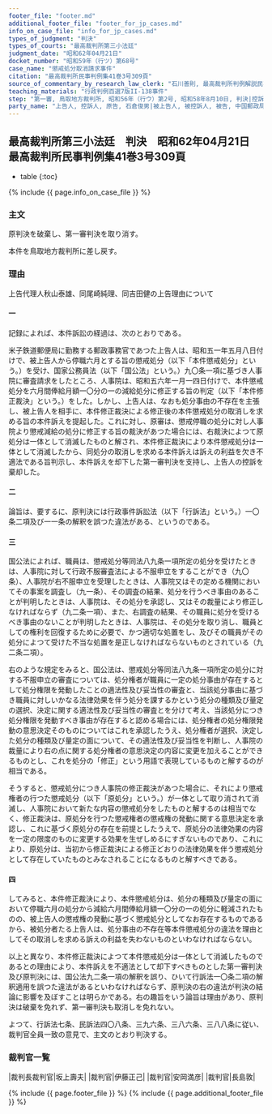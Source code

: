 ```yaml
---
footer_file: "footer.md"
additional_footer_file: "footer_for_jp_cases.md"
info_on_case_file: "info_for_jp_cases.md"
types_of_judgment: "判決"
types_of_courts: "最高裁判所第三小法廷"
judgment_date: "昭和62年04月21日"
docket_number: "昭和59年（行ツ）第68号"
case_name: "懲戒処分取消請求事件"
citation: "最高裁判所民事判例集41巻3号309頁"
source_of_commentary_by_research_law_clerk: "石川善則, 最高裁判所判例解説民事篇昭和62年度158頁"
teaching_materials: "行政判例百選7版II-138事件"
step: "第一審, 鳥取地方裁判所, 昭和56年（行ウ）第2号, 昭和58年8月10日, 判決|控訴審, 広島高等裁判所松江支部, 昭和58年（行コ）第1号, 昭和59年2月29日, 判決"
party_name: "上告人, 控訴人, 原告, 石倉俊男|被上告人, 被控訴人, 被告, 中国郵政局長, 小宮和夫"
---
```


## 最高裁判所第三小法廷　判決　昭和62年04月21日　最高裁判所民事判例集41巻3号309頁

* table
{:toc}

{% include {{ page.info_on_case_file }}  %}

















### 主文



原判決を破棄し、第一審判決を取り消す。

本件を鳥取地方裁判所に差し戻す。





### 理由



上告代理人秋山泰雄、同尾崎純理、同吉田健の上告理由について

#### 一

記録によれば、本件訴訟の経過は、次のとおりである。

米子鉄道郵便局に勤務する郵政事務官であつた上告人は、昭和五一年五月八日付けで、被上告人から停職六月とする旨の懲戒処分（以下「本件懲戒処分」という。）を受け、国家公務員法（以下「国公法」という。）九〇条一項に基づき人事院に審査請求をしたところ、人事院は、昭和五六年一月一四日付けで、本件懲戒処分を六月間俸給月額一〇分の一の減給処分に修正する旨の判定（以下「本件修正裁決」という。）をした。しかし、上告人は、なおも処分事由の不存在を主張し、被上告人を相手に、本件修正裁決による修正後の本件懲戒処分の取消しを求める旨の本件訴えを提起した。これに対し、原審は、懲戒停職の処分に対し人事院より懲戒減給の処分に修正する旨の裁決があつた場合には、右裁決によつて原処分は一体として消滅したものと解され、本件修正裁決により本件懲戒処分は一体として消滅したから、同処分の取消しを求める本件訴えは訴えの利益を欠き不適法である旨判示し、本件訴えを却下した第一審判決を支持し、上告人の控訴を棄却した。

#### 二

論旨は、要するに、原判決には行政事件訴訟法（以下「行訴法」という。）一〇条二項及び一一条の解釈を誤つた違法がある、というのである。

#### 三

国公法によれば、職員は、懲戒処分等同法八九条一項所定の処分を受けたときは、人事院に対して行政不服審査法による不服申立をすることができ（九〇条）、人事院が右不服申立を受理したときは、人事院又はその定める機関においてその事案を調査し（九一条）、その調査の結果、処分を行うべき事由のあることが判明したときは、人事院は、その処分を承認し、又はその裁量により修正しなければならず（九二条一項）、また、右調査の結果、その職員に処分を受けるべき事由のないことが判明したときは、人事院は、その処分を取り消し、職員としての権利を回復するために必要で、かつ適切な処置をし、及びその職員がその処分によつて受けた不当な処置を是正しなければならないものとされている（九二条二項）。

右のような規定をみると、国公法は、懲戒処分等同法八九条一項所定の処分に対する不服申立の審査については、処分権者が職員に一定の処分事由が存在するとして処分権限を発動したことの適法性及び妥当性の審査と、当該処分事由に基づき職員に対しいかなる法律効果を伴う処分を課するかという処分の種類及び量定の選択、決定に関する適法性及び妥当性の審査とを分けて考え、当該処分につき処分権限を発動すべき事由が存在すると認める場合には、処分権者の処分権限発動の意思決定そのものについてはこれを承認したうえ、処分権者が選択、決定した処分の種類及び量定の面について、その適法性及び妥当性を判断し、人事院の裁量により右の点に関する処分権者の意思決定の内容に変更を加えることができるものとし、これを処分の「修正」という用語で表現しているものと解するのが相当である。

そうすると、懲戒処分につき人事院の修正裁決があつた場合に、それにより懲戒権者の行つた懲戒処分（以下「原処分」という。）が一体として取り消されて消滅し、人事院において新たな内容の懲戒処分をしたものと解するのは相当でなく、修正裁決は、原処分を行つた懲戒権者の懲戒権の発動に関する意思決定を承認し、これに基づく原処分の存在を前提としたうえで、原処分の法律効果の内容を一定の限度のものに変更する効果を生ぜしめるにすぎないものであり、これにより、原処分は、当初から修正裁決による修正どおりの法律効果を伴う懲戒処分として存在していたものとみなされることになるものと解すべきである。

#### 四

してみると、本件修正裁決により、本件懲戒処分は、処分の種類及び量定の面において停職六月の処分から減給六月間俸給月額一〇分の一の処分に軽減されたものの、被上告人の懲戒権の発動に基づく懲戒処分としてなお存在するものであるから、被処分者たる上告人は、処分事由の不存在等本件懲戒処分の違法を理由としてその取消しを求める訴えの利益を失わないものといわなければならない。

以上と異なり、本件修正裁決によつて本件懲戒処分は一体として消滅したものであるとの理由により、本件訴えを不適法として却下すべきものとした第一審判決及び原判決には、国公法九二条一項の解釈を誤り、ひいて行訴法一〇条二項の解釈適用を誤つた違法があるといわなければならず、原判決の右の違法が判決の結論に影響を及ぼすことは明らかである。右の趣旨をいう論旨は理由があり、原判決は破棄を免れず、第一審判決も取消しを免れない。

よつて、行訴法七条、民訴法四〇八条、三九六条、三八六条、三八八条に従い、裁判官全員一致の意見で、主文のとおり判決する。

### 裁判官一覧

|裁判長裁判官|坂上壽夫|
|裁判官|伊藤正己|
|裁判官|安岡満彦|
|裁判官|長島敦|


{% include {{ page.footer_file }}  %}
{% include {{ page.additional_footer_file }}  %}
